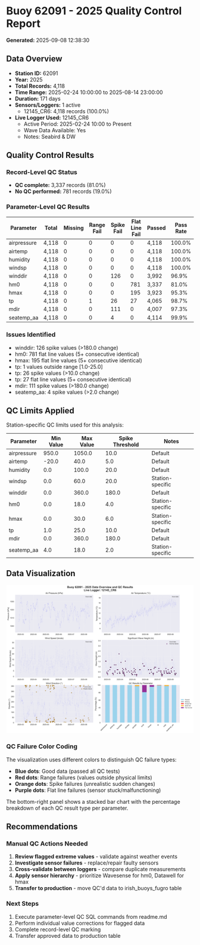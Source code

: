 # Buoy 62091 - 2025 Quality Control Report

**Generated:** 2025-09-08 12:38:30

## Data Overview

- **Station ID:** 62091
- **Year:** 2025
- **Total Records:** 4,118
- **Time Range:** 2025-02-24 10:00:00 to 2025-08-14 23:00:00
- **Duration:** 171 days
- **Sensors/Loggers:** 1 active
  - 12145_CR6: 4,118 records (100.0%)
- **Live Logger Used:** 12145_CR6
  - Active Period: 2025-02-24 10:00 to Present
  - Wave Data Available: Yes
  - Notes: Seabird & DW

## Quality Control Results

### Record-Level QC Status

- **QC complete:** 3,337 records (81.0%)
- **No QC performed:** 781 records (19.0%)

### Parameter-Level QC Results

| Parameter | Total | Missing | Range Fail | Spike Fail | Flat Line Fail | Passed | Pass Rate |
|-----------|--------|---------|------------|------------|----------------|--------|-----------|
| airpressure | 4,118 | 0 | 0 | 0 | 0 | 4,118 | 100.0% |
| airtemp | 4,118 | 0 | 0 | 0 | 0 | 4,118 | 100.0% |
| humidity | 4,118 | 0 | 0 | 0 | 0 | 4,118 | 100.0% |
| windsp | 4,118 | 0 | 0 | 0 | 0 | 4,118 | 100.0% |
| winddir | 4,118 | 0 | 0 | 126 | 0 | 3,992 | 96.9% |
| hm0 | 4,118 | 0 | 0 | 0 | 781 | 3,337 | 81.0% |
| hmax | 4,118 | 0 | 0 | 0 | 195 | 3,923 | 95.3% |
| tp | 4,118 | 0 | 1 | 26 | 27 | 4,065 | 98.7% |
| mdir | 4,118 | 0 | 0 | 111 | 0 | 4,007 | 97.3% |
| seatemp_aa | 4,118 | 0 | 0 | 4 | 0 | 4,114 | 99.9% |

### Issues Identified

- winddir: 126 spike values (>180.0 change)
- hm0: 781 flat line values (5+ consecutive identical)
- hmax: 195 flat line values (5+ consecutive identical)
- tp: 1 values outside range [1.0-25.0]
- tp: 26 spike values (>10.0 change)
- tp: 27 flat line values (5+ consecutive identical)
- mdir: 111 spike values (>180.0 change)
- seatemp_aa: 4 spike values (>2.0 change)

## QC Limits Applied

Station-specific QC limits used for this analysis:

| Parameter | Min Value | Max Value | Spike Threshold | Notes |
|-----------|-----------|-----------|-----------------|-------|
| airpressure | 950.0 | 1050.0 | 10.0 | Default |
| airtemp | -20.0 | 40.0 | 5.0 | Default |
| humidity | 0.0 | 100.0 | 20.0 | Default |
| windsp | 0.0 | 60.0 | 20.0 | Station-specific |
| winddir | 0.0 | 360.0 | 180.0 | Default |
| hm0 | 0.0 | 18.0 | 4.0 | Station-specific |
| hmax | 0.0 | 30.0 | 6.0 | Station-specific |
| tp | 1.0 | 25.0 | 10.0 | Default |
| mdir | 0.0 | 360.0 | 180.0 | Default |
| seatemp_aa | 4.0 | 18.0 | 2.0 | Station-specific |

## Data Visualization

![QC Overview](buoy_62091_2025_qc_overview.png)

### QC Failure Color Coding

The visualization uses different colors to distinguish QC failure types:

- **Blue dots**: Good data (passed all QC tests)
- **Red dots**: Range failures (values outside physical limits)
- **Orange dots**: Spike failures (unrealistic sudden changes)
- **Purple dots**: Flat line failures (sensor stuck/malfunctioning)

The bottom-right panel shows a stacked bar chart with the percentage breakdown of each QC result type per parameter.

## Recommendations

### Manual QC Actions Needed

1. **Review flagged extreme values** - validate against weather events
2. **Investigate sensor failures** - replace/repair faulty sensors
3. **Cross-validate between loggers** - compare duplicate measurements
4. **Apply sensor hierarchy** - prioritize Wavesense for hm0, Datawell for hmax
5. **Transfer to production** - move QC'd data to irish_buoys_fugro table

### Next Steps

1. Execute parameter-level QC SQL commands from readme.md
2. Perform individual value corrections for flagged data
3. Complete record-level QC marking
4. Transfer approved data to production table

